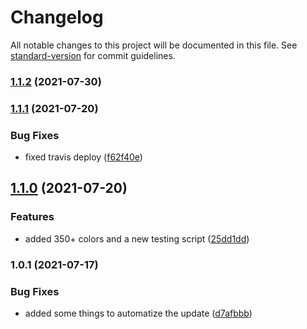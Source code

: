# Changelog

All notable changes to this project will be documented in this file. See [standard-version](https://github.com/conventional-changelog/standard-version) for commit guidelines.

### [1.1.2](https://github.com/JebBarbas/jebcolors/compare/v1.1.1...v1.1.2) (2021-07-30)

### [1.1.1](https://github.com/JebBarbas/jebcolors/compare/v1.1.0...v1.1.1) (2021-07-20)


### Bug Fixes

* fixed travis deploy ([f62f40e](https://github.com/JebBarbas/jebcolors/commit/f62f40e2b84fabe32e18716963ce639ce947c3a7))

## [1.1.0](https://github.com/JebBarbas/jebcolors/compare/v1.0.1...v1.1.0) (2021-07-20)


### Features

* added 350+ colors and a new testing script ([25dd1dd](https://github.com/JebBarbas/jebcolors/commit/25dd1ddfb1b45ea9bc810735b748d0c47f249da0))

### 1.0.1 (2021-07-17)


### Bug Fixes

* added some things to automatize the update ([d7afbbb](https://github.com/JebBarbas/jebcolors/commit/d7afbbbaadf27b370fda6b589f3396ea84d85670))
